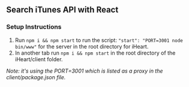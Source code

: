 ## Search iTunes API with React

### Setup Instructions
1. Run `npm i && npm start` to run the script: `"start": "PORT=3001 node bin/www"` for the server in the root directory for iHeart.
2. In another tab run `npm i && npm start` in the root directory of the iHeart/client folder.

*Note: it's using the PORT=3001 which is listed as a proxy in the client/package.json file.*
